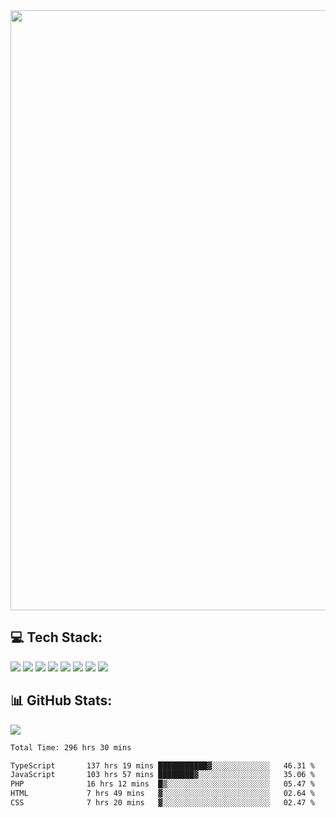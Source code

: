 <img style='width: 100vw' src='./hcampos_gradient.png'>

## 💻 Tech Stack:

![](https://img.shields.io/badge/next%20js-000000?style=for-the-badge&logo=nextdotjs&logoColor=white) ![](https://img.shields.io/badge/Tailwind_CSS-38B2AC?style=for-the-badge&logo=tailwind-css&logoColor=white) ![](https://img.shields.io/badge/React_Query-FF4154?style=for-the-badge&logo=React_Query&logoColor=white) ![](https://img.shields.io/badge/React-20232A?style=for-the-badge&logo=react&logoColor=61DAFB) ![](https://img.shields.io/badge/TypeScript-007ACC?style=for-the-badge&logo=typescript&logoColor=white) ![](https://img.shields.io/badge/JavaScript-323330?style=for-the-badge&logo=javascript&logoColor=F7DF1E) ![](https://img.shields.io/badge/Prisma-3982CE?style=for-the-badge&logo=Prisma&logoColor=white) ![](https://img.shields.io/badge/Supabase-181818?style=for-the-badge&logo=supabase&logoColor=white)

## 📊 GitHub Stats:

![](https://github-readme-stats.vercel.app/api?username=Sakoutecher&show_icons=true&count_private=true&&bg_color=70,11998e,38ef7d&title_color=fff&text_color=fff&icon_color=fff&hide_border=true)<br/>

<!--START_SECTION:waka-->

```txt
Total Time: 296 hrs 30 mins

TypeScript       137 hrs 19 mins ███████████▓░░░░░░░░░░░░░   46.31 %
JavaScript       103 hrs 57 mins ████████▓░░░░░░░░░░░░░░░░   35.06 %
PHP              16 hrs 12 mins  █▒░░░░░░░░░░░░░░░░░░░░░░░   05.47 %
HTML             7 hrs 49 mins   ▓░░░░░░░░░░░░░░░░░░░░░░░░   02.64 %
CSS              7 hrs 20 mins   ▓░░░░░░░░░░░░░░░░░░░░░░░░   02.47 %
```

<!--END_SECTION:waka-->
